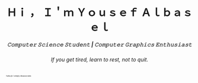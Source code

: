<div style="position: relative; width: 50%; margin: 0 auto; overflow: hidden;">
</div></p>
<h1 align="center">Ｈｉ ， Ｉ＇ｍ Ｙｏｕｓｅｆ Ａｌｂａｓｅｌ </h1>
<h5 align="center">𝙲𝚘𝚖𝚙𝚞𝚝𝚎𝚛 𝚂𝚌𝚒𝚎𝚗𝚌𝚎 𝚂𝚝𝚞𝚍𝚎𝚗𝚝 | 𝙲𝚘𝚖𝚙𝚞𝚝𝚎𝚛 𝙶𝚛𝚊𝚙𝚑𝚒𝚌𝚜 𝙴𝚗𝚝𝚑𝚞𝚜𝚒𝚊𝚜𝚝 </h5>
<h6 align="center">If you get tired, learn to rest, not to quit.</h6>
<p style="font-size:5px;">haha jk I simply disassociate</p>

